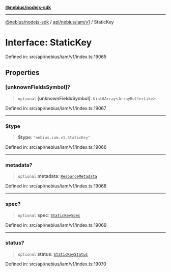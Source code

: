 [**@nebius/nodejs-sdk**](../../../../../README.md)

---

[@nebius/nodejs-sdk](../../../../../README.md) / [api/nebius/iam/v1](../README.md) / StaticKey

# Interface: StaticKey

Defined in: src/api/nebius/iam/v1/index.ts:19065

## Properties

### \[unknownFieldsSymbol\]?

> `optional` **\[unknownFieldsSymbol\]**: `Uint8Array`\<`ArrayBufferLike`\>

Defined in: src/api/nebius/iam/v1/index.ts:19067

---

### $type

> **$type**: `"nebius.iam.v1.StaticKey"`

Defined in: src/api/nebius/iam/v1/index.ts:19066

---

### metadata?

> `optional` **metadata**: [`ResourceMetadata`](../../../common/v1/interfaces/ResourceMetadata.md)

Defined in: src/api/nebius/iam/v1/index.ts:19068

---

### spec?

> `optional` **spec**: [`StaticKeySpec`](StaticKeySpec.md)

Defined in: src/api/nebius/iam/v1/index.ts:19069

---

### status?

> `optional` **status**: [`StaticKeyStatus`](StaticKeyStatus.md)

Defined in: src/api/nebius/iam/v1/index.ts:19070
